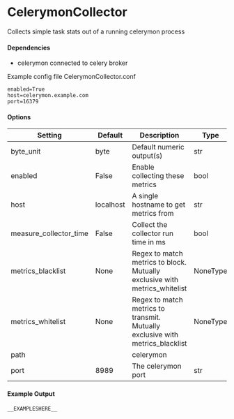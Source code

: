 <!--This file was generated from the python source
Please edit the source to make changes
-->
CelerymonCollector
=====

Collects simple task stats out of a running celerymon process

#### Dependencies

 * celerymon connected to celery broker

Example config file CelerymonCollector.conf

```
enabled=True
host=celerymon.example.com
port=16379
```


#### Options

Setting | Default | Description | Type
--------|---------|-------------|-----
byte_unit | byte | Default numeric output(s) | str
enabled | False | Enable collecting these metrics | bool
host | localhost | A single hostname to get metrics from | str
measure_collector_time | False | Collect the collector run time in ms | bool
metrics_blacklist | None | Regex to match metrics to block. Mutually exclusive with metrics_whitelist | NoneType
metrics_whitelist | None | Regex to match metrics to transmit. Mutually exclusive with metrics_blacklist | NoneType
path |  | celerymon | 
port | 8989 | The celerymon port | str

#### Example Output

```
__EXAMPLESHERE__
```

